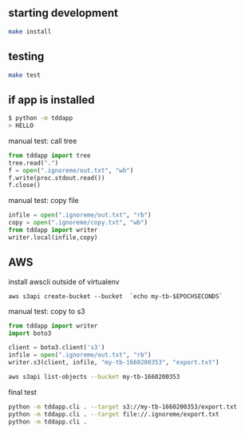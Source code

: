 starting development
---
```bash
make install
```

testing
---
```bash
make test
```

if app is installed
---
```bash
$ python -m tddapp
> HELLO
```

manual test:  call tree
```py
from tddapp import tree
tree.read(".")
f = open(".ignoreme/out.txt", "wb")
f.write(proc.stdout.read())
f.close()
```

manual test:  copy file
```py
infile = open(".ignoreme/out.txt", "rb")
copy = open(".ignoreme/copy.txt", "wb")
from tddapp import writer
writer.local(infile,copy)
```


AWS
---
install awscli outside of virtualenv
```
aws s3api create-bucket --bucket  `echo my-tb-$EPOCHSECONDS`
```

manual test:  copy to s3
```py
from tddapp import writer
import boto3

client = boto3.client('s3')
infile = open(".ignoreme/out.txt", "rb")
writer.s3(client, infile, "my-tb-1660200353", "export.txt")
```
```bash
aws s3api list-objects --bucket my-tb-1660200353
```

final test
```bash
python -m tddapp.cli . --target s3://my-tb-1660200353/export.txt
python -m tddapp.cli . --target file://.ignoreme/export.txt
python -m tddapp.cli .
```